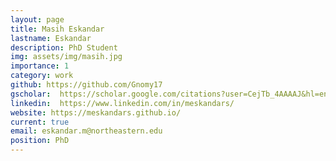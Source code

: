 ```yaml
---
layout: page
title: Masih Eskandar
lastname: Eskandar
description: PhD Student
img: assets/img/masih.jpg
importance: 1
category: work
github: https://github.com/Gnomy17
gscholar:  https://scholar.google.com/citations?user=CejTb_4AAAAJ&hl=en
linkedin:  https://www.linkedin.com/in/meskandars/
website: https://meskandars.github.io/
current: true
email: eskandar.m@northeastern.edu
position: PhD
---
```

